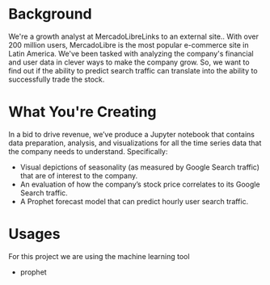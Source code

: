 # Background
We're a growth analyst at MercadoLibreLinks to an external site.. With over 200 million users, MercadoLibre is the most popular e-commerce site in Latin America. We've been tasked with analyzing the company's financial and user data in clever ways to make the company grow. So, we want to find out if the ability to predict search traffic can translate into the ability to successfully trade the stock.

# What You're Creating
In a bid to drive revenue, we’ve produce a Jupyter notebook that contains data preparation, analysis, and visualizations for all the time series data that the company needs to understand. 
Specifically:
+ Visual depictions of seasonality (as measured by Google Search traffic) that are of interest to the company.
+ An evaluation of how the company’s stock price correlates to its Google Search traffic.
+ A Prophet forecast model that can predict hourly user search traffic.

# Usages
For this project we are using the machine learning tool
+ prophet